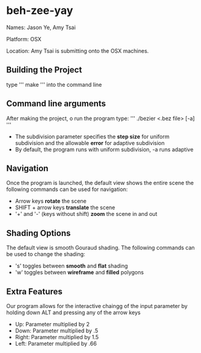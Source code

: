 beh-zee-yay
===========
Names: Jason Ye, Amy Tsai

Platform: OSX 

Location: Amy Tsai is submitting onto the OSX machines.

Building the Project
--------------------
type 
'''
make
'''
into the command line

Command line arguments
----------------------
After making the project, o run the program type:
'''
./bezier <.bez file> <subdivision parameter> [-a]
'''

* The subdivision parameter specifies the __step size__ for uniform subdivision and the allowable __error__ for adaptive subdivision
* By default, the program runs with uniform subdivision, -a runs adaptive

Navigation
----------
Once the program is launched, the default view shows the entire scene the following commands can be used for navigation:

* Arrow keys __rotate__ the scene 
* SHIFT + arrow keys __translate__ the scene
* '+' and '-' (keys without shift) __zoom__ the scene in and out

Shading Options
---------------
The default view is smooth Gouraud shading. The following commands can be used to change the shading:

* 's' toggles between __smooth__ and __flat__ shading
* 'w' toggles between __wireframe__ and __filled__ polygons

Extra Features
--------------

Our program allows for the interactive chaingg of the input parameter by holding down ALT and pressing any of the arrow keys
* Up: Parameter multiplied by 2
* Down: Parameter multiplied by .5
* Right: Parameter multiplied by 1.5
* Left: Parameter multiplied by .66